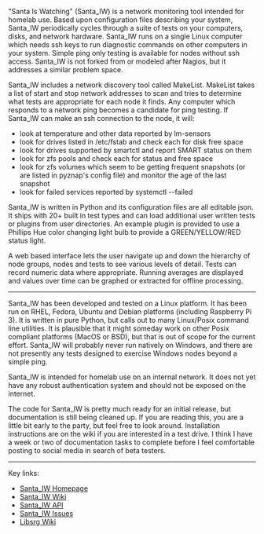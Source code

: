 "Santa Is Watching" (Santa_IW) is a network monitoring tool intended for homelab use. Based upon configuration files
describing your system, Santa_IW periodically cycles through a suite of tests on your computers, disks, and network
hardware.
Santa_IW runs on a
single Linux computer which needs ssh keys to run diagnostic commands on other computers in your system. Simple ping
only testing is available for nodes without ssh access. Santa_IW is not forked from or modeled after Nagios, but it
addresses a
similar problem space.

Santa_IW includes a network discovery tool called MakeList. MakeList takes a list of start and stop network addresses to
scan
and tries to determine what tests are appropriate for each node it finds. Any computer which responds to a network ping
becomes a candidate for ping testing. If Santa_IW can make an ssh connection to the node, it will:

* look at temperature and other data reported by lm-sensors
* look for drives listed in /etc/fstab and check each for disk free space
* look for drives supported by smartctl and report SMART status on them
* look for zfs pools and check each for status and free space
* look for zfs volumes which seem to be getting frequent snapshots (or are listed in pyznap's config file) and monitor
  the age of the last snapshot
* look for failed services reported by systemctl --failed

Santa_IW is written in Python and its configuration files are all editable json. It ships with 20+ built in test types
and
can load additional user written tests or plugins from user directories. An example plugin is provided to use a Phillips
Hue color changing light bulb to provide a GREEN/YELLOW/RED status light.

A web based interface lets the user navigate up and down the hierarchy of node groups, nodes and tests to see various
levels of detail. Tests can record numeric data where appropriate. Running averages are displayed and values over time
can be graphed or extracted for offline processing.

----

Santa_IW has been developed and tested on a Linux platform. It has been run on RHEL, Fedora, Ubuntu and Debian
platforms (including Raspberry Pi 3). It is written in pure Python, but calls out to many Linux/Posix command line
utilities. It is plausible
that it might someday work on other Posix compliant platforms (MacOS or BSD), but that is out of scope for the current
effort. Santa_IW will probably never run natively on Windows, and there are not presently any tests designed to exercise
Windows nodes beyond a simple ping.

Santa_IW is intended for homelab use on an internal network. It does not yet have any robust authentication system and
should not be exposed on the internet.

The code for Santa_IW is pretty much ready for an initial release, but documentation is still being cleaned up.
If you are reading this, you are a little bit early to the party, but feel free to look around. Installation
instructions are on the wiki if you are interested in a test drive. I think I have a week or two of documentation tasks
to complete before I feel comfortable posting to social media in search of beta testers.

----
Key links:

* [Santa_IW Homepage](https://gitlab.com/SRG_gitlab/santa-is-watching)
* [Santa_IW Wiki](https://gitlab.com/SRG_gitlab/santa-is-watching/-/wikis/home)
* [Santa_IW API](https://srg_gitlab.gitlab.io/santa-is-watching/index.html)
* [Santa_IW Issues](https://gitlab.com/SRG_gitlab/santa-is-watching/-/issues)
* [Libsrg Wiki](https://gitlab.com/SRG_gitlab/libsrg/-/wikis/home)